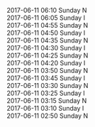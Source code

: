 2017-06-11 06:10 Sunday  N  
2017-06-11 06:05 Sunday  I  
2017-06-11 04:55 Sunday  N  
2017-06-11 04:50 Sunday  I  
2017-06-11 04:35 Sunday  N  
2017-06-11 04:30 Sunday  I  
2017-06-11 04:25 Sunday  N  
2017-06-11 04:20 Sunday  I  
2017-06-11 03:50 Sunday  N  
2017-06-11 03:45 Sunday  I  
2017-06-11 03:30 Sunday  N  
2017-06-11 03:25 Sunday  I  
2017-06-11 03:15 Sunday  N  
2017-06-11 03:10 Sunday  I  
2017-06-11 02:50 Sunday  N  
